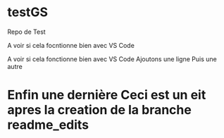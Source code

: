 # testGS
Repo de Test

A voir si cela focntionne bien avec VS Code

A voir si cela fonctionne bien avec VS Code
Ajoutons une ligne
Puis une autre

Enfin une dernière
Ceci est un eit apres la creation de la branche readme_edits
=======